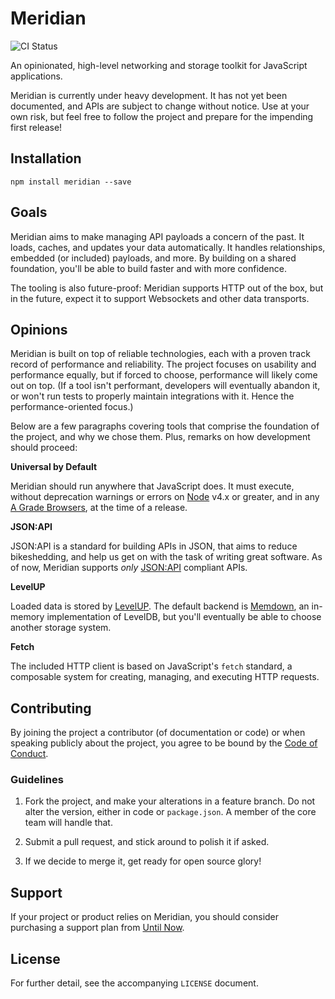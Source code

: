 # Meridian

![CI Status](https://api.travis-ci.org/UntilNow/meridian.svg?branch=master)

An opinionated, high-level networking and storage toolkit for JavaScript applications.

Meridian is currently under heavy development. It has not yet been
documented, and APIs are subject to change without notice. Use at your own risk,
but feel free to follow the project and prepare for the impending first release!

## Installation

```
npm install meridian --save
```

## Goals

Meridian aims to make managing API payloads a concern of the past. It loads,
caches, and updates your data automatically. It handles relationships, embedded
(or included) payloads, and more. By building on a shared foundation, you'll be
able to build faster and with more confidence.

The tooling is also future-proof: Meridian supports HTTP out of the box, but in
the future, expect it to support Websockets and other data transports.

## Opinions

Meridian is built on top of reliable technologies, each with a proven track
record of performance and reliability. The project focuses on usability and
performance equally, but if forced to choose, performance will likely come out
on top. (If a tool isn't performant, developers will eventually abandon it, or
won't run tests to properly maintain integrations with it. Hence
the performance-oriented focus.)

Below are a few paragraphs covering tools that comprise the foundation of the
project, and why we chose them. Plus, remarks on how development should proceed:

**Universal by Default**

Meridian should run anywhere that JavaScript does. It must execute, without
deprecation warnings or errors on [Node](http://nodejs.org) v4.x or greater, and
in any [A Grade Browsers](https://wiki.mozilla.org/Support/Browser_Support), at
the time of a release.

**JSON:API**

JSON:API is a standard for building APIs in JSON, that aims to reduce
bikeshedding, and help us get on with the task of writing great software. As of
now, Meridian supports *only* [JSON:API](http://jsonapi.org) compliant APIs.

**LevelUP**

Loaded data is stored by [LevelUP](https://github.com/Level/levelup). The default backend is
[Memdown](https://github.com/Level/memdown), an in-memory implementation of
LevelDB, but you'll eventually be able to choose another storage system.

**Fetch**

The included HTTP client is based on JavaScript's `fetch` standard, a composable
system for creating, managing, and executing HTTP requests.

## Contributing

By joining the project a contributor (of documentation or code) or when speaking
publicly about the project, you agree to be bound by the
[Code of Conduct](CODE_OF_CONDUCT.md).

### Guidelines

1. Fork the project, and make your alterations in a feature branch. Do not alter
   the version, either in code or `package.json`. A member of the core team will
   handle that.

2. Submit a pull request, and stick around to polish it if asked.

4. If we decide to merge it, get ready for open source glory!

## Support

If your project or product relies on Meridian, you should consider purchasing a
support plan from [Until Now](http://untilnow.co).

## License

For further detail, see the accompanying `LICENSE` document.
